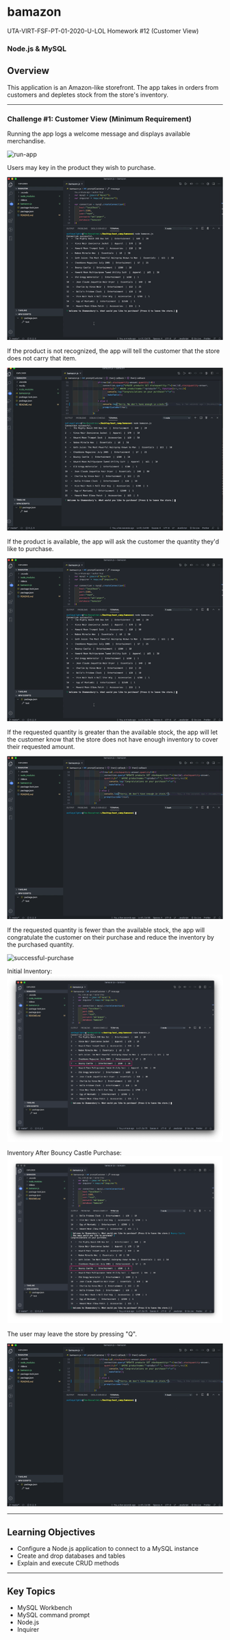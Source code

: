 # bamazon
UTA-VIRT-FSF-PT-01-2020-U-LOL Homework #12 (Customer View)

### Node.js & MySQL

## Overview

This application is an Amazon-like storefront. The app takes in orders from customers and depletes stock from the store's inventory.

- - -


### Challenge #1: Customer View (Minimum Requirement)

Running the app logs a welcome message and displays available merchandise.


   ![run-app](media/run-app-see-inventory.gif)



Users may key in the product they wish to purchase.

   ![select-product](media/select-product.gif)



If the product is not recognized, the app will tell the customer that the store does not carry that item.

   ![does-not-carry](media/dont-carry-that.gif)



If the product is available, the app will ask the customer the quantity they'd like to purchase.

   ![select-product-successful](media/select-product.gif)



If the requested quantity is greater than the available stock, the app will let the customer know that the store does not have enough inventory to cover their requested amount.

   ![not-enough-stock](media/not-enough-stock.gif)



If the requested quantity is fewer than the available stock, the app will congratulate the customer on their purchase and reduce the inventory by the purchased quantity.

   ![successful-purchase](media/successful-purchase.gif)

   Initial Inventory:
   ![original-inventory](media/initial-bouncycastle-inventory.png)
   
   Inventory After Bouncy Castle Purchase:
   ![new-inventory](media/inventory-after-purchase.png)


The user may leave the store by pressing "Q".

   ![quit](media/quit.gif)

- - -

## Learning Objectives
* Configure a Node.js application to connect to a MySQL instance
* Create and drop databases and tables 
* Explain and execute CRUD methods

- - -

## Key Topics
* MySQL Workbench
* MySQL command prompt
* Node.js
* Inquirer